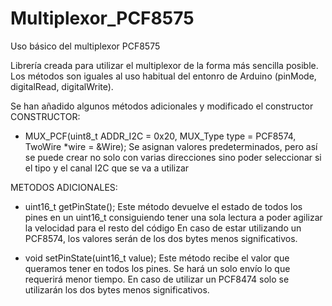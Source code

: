 # Multiplexor_PCF8575
Uso básico del multiplexor PCF8575

Librería creada para utilizar el multiplexor de la forma más sencilla posible.
Los métodos son iguales al uso habitual del entonro de Arduino (pinMode, digitalRead, digitalWrite).

Se han añadido algunos métodos adicionales y modificado el constructor
CONSTRUCTOR:
  - MUX_PCF(uint8_t ADDR_I2C = 0x20, MUX_Type type = PCF8574, TwoWire *wire = &Wire);
    Se asignan valores predeterminados, pero así se puede crear no solo con varias direcciones sino poder seleccionar si el tipo y el canal I2C que se va a utilizar
   
METODOS ADICIONALES:
  - uint16_t getPinState();
   Este método devuelve el estado de todos los pines en un uint16_t consiguiendo tener una sola lectura a poder agilizar la velocidad para el resto del código
   En caso de estar utilizando un PCF8574, los valores serán de los dos bytes menos significativos.
  
  - void setPinState(uint16_t value);
    Este método recibe el valor que queramos tener en todos los pines. Se hará un solo envío lo que requerirá menor tiempo.
    En caso de utilizar un PCF8474 solo se utilizarán los dos bytes menos significativos.
